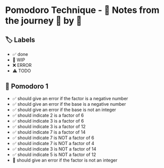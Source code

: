 # Pomodoro Technique - 📝 Notes from the journey 🍅 by 🍅


## 🏷️ Labels

- ✅ done
- 🚧 WIP
- ❌ ERROR
- ⚠ TODO

## 🍅 Pomodoro 1

- ✅ should give an error if the factor is a negative number
- ✅ should give an error if the base is a negative number
- ✅ should give an error if the base is not an integer
- ✅ should indicate 2 is a factor of 6
- ✅ should indicate 3 is a factor of 6
- ✅ should indicate 3 is a factor of 12
- ✅ should indicate 7 is a factor of 14
- ✅ should indicate 7 is NOT a factor of 6
- ✅ should indicate 7 is NOT a factor of 4
- ✅ should indicate 3 is NOT a factor of 14
- ✅ should indicate 5 is NOT a factor of 12
- 🚧 should give an error if the factor is not an integer
